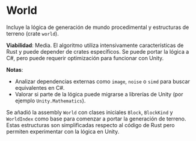 # World

Incluye la lógica de generación de mundo procedimental y estructuras de terreno (crate `world`).

**Viabilidad**: Media. El algoritmo utiliza intensivamente características de Rust y puede depender de crates específicos. Se puede portar la lógica a C#, pero puede requerir optimización para funcionar con Unity.

**Notas**:
- Analizar dependencias externas como `image`, `noise` o `simd` para buscar equivalentes en C#.
- Valorar si parte de la lógica puede migrarse a librerías de Unity (por ejemplo `Unity.Mathematics`).

Se añadió la assembly `World` con clases iniciales `Block`, `BlockKind` y `WorldIndex` como base para comenzar a portar la generación de terreno. Estas estructuras son simplificadas respecto al código de Rust pero permiten experimentar con la lógica en Unity.
